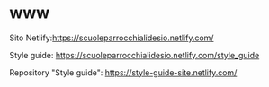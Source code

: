# www

Sito Netlify:https://scuoleparrocchialidesio.netlify.com/

Style guide: https://scuoleparrocchialidesio.netlify.com/style_guide

Repository "Style guide": https://style-guide-site.netlify.com/
